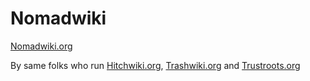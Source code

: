 # Nomadwiki

[Nomadwiki.org](http://nomadwiki.org)

By same folks who run [Hitchwiki.org](http://hitchwiki.org), [Trashwiki.org](http://trashwiki.org) and [Trustroots.org](https://www.trustroots.org)

